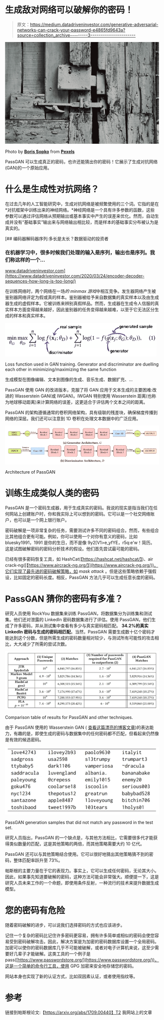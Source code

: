 # 生成敌对网络可以破解你的密码！

> 原文：<https://medium.datadriveninvestor.com/generative-adversarial-networks-can-crack-your-password-e4865fd9643a?source=collection_archive---------3----------------------->

![](img/de8d286d2ae447c7bd8620d98641a773.png)

Photo by [**Boris Sopko**](https://www.pexels.com/@boris-sopko-1218572?utm_content=attributionCopyText&utm_medium=referral&utm_source=pexels) from [**Pexels**](https://www.pexels.com/photo/wooden-door-with-doorlock-2351800/?utm_content=attributionCopyText&utm_medium=referral&utm_source=pexels)

PassGAN 可以生成真正的密码，也许还能猜出你的密码！它展示了生成对抗网络(GAN)的一个原始应用。

# 什么是生成性对抗网络？

在过去几年的人工智能研究中，生成对抗网络是被频繁使用的三个词。它指的是在*对抗框架中训练出来的神经网络。*神经网络是一个具有许多参数的函数，这些参数可以通过评估网络从预期输出或基本事实中产生的误差来优化。然而，自动生成并没有“基础事实”输出来与网络输出相比较，而是样本的基础事实分布被认为是真实的。

[](https://www.datadriveninvestor.com/2020/03/24/encoder-decoder-sequences-how-long-is-too-long/) [## 编码器解码器序列:多长是太长？数据驱动的投资者

### 在机器学习中，很多时候我们处理的输入是序列，输出也是序列。我们称这样的一个…

www.datadriveninvestor.com](https://www.datadriveninvestor.com/2020/03/24/encoder-decoder-sequences-how-long-is-too-long/) 

在训练网络时，两个网络在一场*的 minmax 游戏*中相互竞争。发生器网络产生被鉴别器网络评定为假或真的样本。鉴别器被给予来自数据集的真实样本以及由生成器生成的虚假样本。它被训练来辨别真假样品。然而，生成器在生成令人信服的真实样本方面变得越来越好，因此鉴别器的任务变得越来越难，以至于它无法区分生成的样本和真实样本。

![](img/74fdb6f3a9321159156bb84acf90ce9a.png)

Loss function used in GAN training. Generator and discriminator are duelling each other in minimizing/maximizing the same function

生成模型在图像编辑、文本到图像的生成、音乐生成、数据扩充、…

PassGAN 使用 GAN 的改进版本，克服了将 GAN 应用于文本生成的主要困难:改进的 Wasserstein GAN(或 IWGAN)。IWGAN 特别使用 Wasserstein 距离(也称为地球移动距离)来计算网络的误差，这更适合于评估两个文本之间的距离。

PassGAN 的架构遵循通常的卷积网络架构，具有级联的残差块，确保梯度传播到网络的深层。我们还可以注意到 1D 卷积在处理文本数据中的广泛应用。

![](img/f3dc2ccf60ccedfc077bcc68a61a1602.png)

Architecture of PassGAN

# 训练生成类似人类的密码

PassGAN 是一个密码生成器，用于生成真实的密码。我说的现实是指当我们在任何网站上创建账户时，你和我实际上可以想到的密码。它可以是一个社交网络账户，也可以是一个网上银行账户。

密码破解是一项非常复杂的任务，需要测试许多不同的密码组合。然而，有些组合比其他组合更有可能。例如，你可以使用一个对你有意义的密码，比如 bluesky1991，1991 是你的生日，而不是像 9y2[V1>e_yfYE，r5q:e'w！简历。这是试图破解密码的密码分析技术的假设。他们首先尝试最可能的密码。

已经有很多密码恢复工具，如 HashCat(【https://hashcat.net/hashcat/】)、air crack-ng([【https://www.aircrack-ng.org/】](https://www.aircrack-ng.org/))，它们实现了最先进的密码破解策略，如 *mask attack* 。但是这些策略依赖于强假设，比如固定的密码长度。相反，PassGAN 方法几乎可以生成任意长度的密码。

# PassGAN 猜你的密码有多准？

研究人员使用 RockYou 数据集来训练 PassGAN，将数据集分为训练集和测试集。他们还对泄露的 LinkedIn 密码数据集进行了评估。使用 PassGAN，他们生成了许多密码，并从测试集中查看有多少与真实密码相匹配。 **34.2%的真实 LinkedIn 密码与生成的密码相匹配**。当然，PassGAN 需要生成数十亿个密码才能达到这个分数，但是所需生成的密码数量相对较少，与测试所有可能性的攻击相比，大大减少了所需的尝试次数。

![](img/91d4fc2e590afc1ad733b94c41d7304e.png)

Comparison table of results for PassGAN and other techniques.

由于 PassGAN 使用的 Wasserstein GAN ( [查看这篇漂亮的博客文章](https://lilianweng.github.io/lil-log/2017/08/20/from-GAN-to-WGAN.html))的表达能力，有趣的是，即使生成的密码与数据集中的任何密码都不匹配，但看起来仍然像是有效的候选密码。

![](img/ad18aba6617533e46fc83b4eefef5f08.png)

PassGAN generation samples that did not match any password in the test set.

研究人员指出，PassGAN 的一个缺点是，与其他方法相比，它需要很多代才能获得类似数量的匹配，这是其他策略的两倍，而其他策略需要大约 10 亿代。

PassGAN 还可以与其他策略结合使用。它可以很好地猜出其他策略猜不到的密码，整体匹配率跃升至 73%。

帕斯根的主要力量在于它的表现力。事实上，它可以生成任何密码，无论其大小。因此，如果事先知道要破解的密码，这种方法可能会非常强大。顺便提一下，这是研究人员未来工作的一个命题，即使用条件反射，一种流行的技术来提升数据生成模型。

# 您的密码有危险

随着密码破解的进步，可以说我们选择密码的方式也应该进步。

记住一个复杂的密码比记住许多密码更容易，拥有许多简单或相似的密码会使您容易受到密码破解攻击。因此，解决方案是为加密的密码数据库设置一个全局密码。加密可以使你的密码数据库几乎不可能被破解，或者对电子计算机来说，这至少需要好几辈子才能破解。这类工具的一个例子是 pass([https://www.passwordstore.org/](https://www.passwordstore.org/))，这是一个简单的命令行工具，使用 GPG 加密来安全地存储您的密码。

网站本身也实现了新的认证方式，比如双因素认证，或者使用指纹等。

# 参考

链接到帕斯根论文:【https://arxiv.org/abs/1709.00440】T2
我网站上的文章